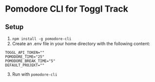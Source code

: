 # Pomodore CLI for Toggl Track

## Setup
1. `npm install -g pomodore-cli`
2. Create an .env file in your home directory with the following content:

```
TOGGL_API_TOKEN=""
POMODORE_TIME="25"
POMODORE_BREAK_TIME="5"
DEFAULT_PROJEKT=""

```

3. Run with `pomodore-cli`
